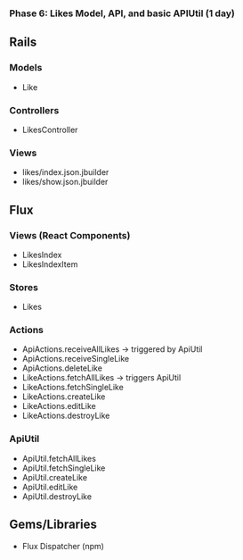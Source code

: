 ### Phase 6: Likes Model, API, and basic APIUtil (1 day)

## Rails
### Models
* Like

### Controllers
* LikesController

### Views
* likes/index.json.jbuilder
* likes/show.json.jbuilder

## Flux
### Views (React Components)
* LikesIndex
* LikesIndexItem

### Stores
* Likes

### Actions
* ApiActions.receiveAllLikes -> triggered by ApiUtil
* ApiActions.receiveSingleLike
* ApiActions.deleteLike
* LikeActions.fetchAllLikes -> triggers ApiUtil
* LikeActions.fetchSingleLike
* LikeActions.createLike
* LikeActions.editLike
* LikeActions.destroyLike

### ApiUtil
* ApiUtil.fetchAllLikes
* ApiUtil.fetchSingleLike
* ApiUtil.createLike
* ApiUtil.editLike
* ApiUtil.destroyLike

## Gems/Libraries
* Flux Dispatcher (npm)
